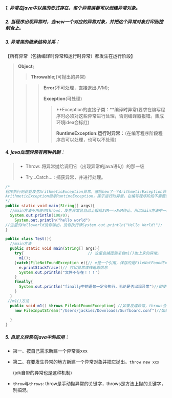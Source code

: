 ##### 1. 异常在java中以类的形式存在，每个异常类都可以创建异常对象。

##### 2. 当程序出现异常时，会new一个对应的异常对象，并把这个异常对象打印到控制台上。

##### 3. 异常类的继承结构关系：

【所有异常（包括编译时异常和运行时异常）都发生在运行阶段】

> **Object;**
>
> > **Throwable;**(可抛出的异常)
>
> > > **Error**(不可处理，直接退出JVM);  
> > >
> > > **Exception**(可处理)
> > >
> > > > **Exception的直接子类：**编译时异常(要求在编写程序时必须对这些异常进行处理，否则编译器报错。集成环境idea会标红)
> > > >
> > > > **RuntimeException:运行时异常：**（在编写程序阶段程序员可以处理，也可以不处理）

##### 4. java处理异常有两种机制：

> - Throw: 将异常抛给调用它（出现异常的java语句）的那一级
>
> - Try...Catch... : 捕获异常，并进行处理。

```java
/*
程序执行到此处发生ArithmeticException异常，底层new了-个ArithmeticException异常对象，然后抛出了，由于是main方法调用了100/0，所以这个异常ArithmeticException抛给了main方法，main方法没有处理，将这个异常自动抛给了JVM。JVM最终终止程序的执行。
ArithmeticException继承RuntimeException，属于运行时异常。在编写程序阶段不需要对这种异常进行预先的处理。
*/
public static void main(String[] args){ 
  //main方法不用使用throws，发生异常会自动上报给JVM——>JVM终止。所以main方法中一般用try...catch捕捉异常，提高程序健壮性。
  System.out.println(100/0);
	System.out.println("hello world")
//这里的Helloworld没有输出，没有执行律System.out.println("Hello World!");
}
```

```java
public class Test(){
  //main方法
  public static void main(String[] args){
    try{                            // 这里会捕捉到来自m1()抛上来的异常。
      m1();
    }catch(FileNotFoundException e){// e是一个引用，保存的是FileNotFoundException异常对象的内存地址
      e.printStackTrace()// 打印异常堆栈追踪信息
      System.out.println("文件不存在！！！")
    } 
    finally{
      System.out.println("finally中的语句一定会执行，无论是否出现异常")//即使try或catch中出现return，执行到return时也会             					                                                        //自动先把finally中的语句执行完再return
    }
  }
 //m1()方法
  public void m1() throws FileNotFoundException{ //如果发成异常，throws会将该异常向调用该方法的目标抛出
    new FileInputStream("/Users/jackiez/Downloads/Surfboard.conf")//如果没有这个文件名或路径，就会抛出异常。
    
  }
}


```

##### 5. 自定义异常在java中的应用：

- 第一、按自己需求新建一个异常类xxx

- 第二、在要发生异常的地方新建一个异常对象并把它抛出。`throw new xxx`

  (jdk自带的异常也是这种机制)

- `throw`与`throws`: throw是手动抛异常的关键字，throws是方法上抛的关键字，别搞混。


